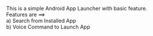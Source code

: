 This is a simple Android App Launcher with basic feature.<br>
Features are ==><br>
a) Search from Installed App <br>
b) Voice Command to Launch App

